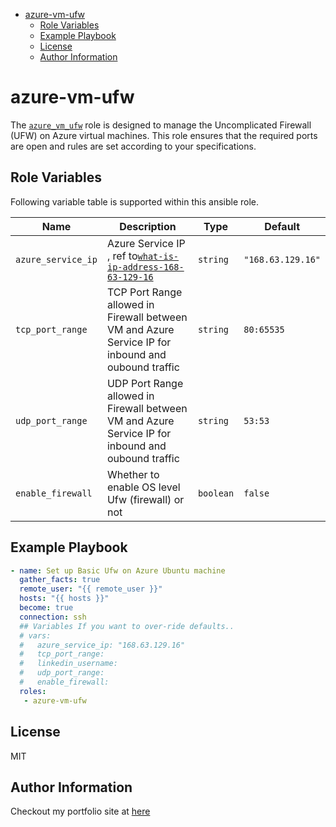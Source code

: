 - [azure-vm-ufw](#azure-vm-ufw)
  - [Role Variables](#role-variables)
  - [Example Playbook](#example-playbook)
  - [License](#license)
  - [Author Information](#author-information)

azure-vm-ufw
============

The [`azure_vm_ufw`](./roles/azure_vm_ufw/) role is designed to manage the Uncomplicated Firewall (UFW) on Azure virtual machines. This role ensures that the required ports are open and rules are set according to your specifications.

Role Variables
--------------

Following variable table is supported within this ansible role.

| Name               | Description                                                                                                                                               | Type      | Default           |
|--------------------|-----------------------------------------------------------------------------------------------------------------------------------------------------------|-----------|-------------------|
| `azure_service_ip` | Azure Service IP , ref to[`what-is-ip-address-168-63-129-16`](`https://learn.microsoft.com/en-us/azure/virtual-network/what-is-ip-address-168-63-129-16`) | `string`  | `"168.63.129.16"` |
| `tcp_port_range`   | TCP Port Range allowed in Firewall between VM and Azure Service IP for inbound and oubound traffic                                                        | `string`  | `80:65535`        |
| `udp_port_range`   | UDP Port Range allowed in Firewall between VM and Azure Service IP for inbound and oubound traffic                                                        | `string`  | `53:53`           |
| `enable_firewall`  | Whether to enable OS level Ufw (firewall) or not                                                                                                          | `boolean` | `false`           |



Example Playbook
----------------

```yaml
- name: Set up Basic Ufw on Azure Ubuntu machine
  gather_facts: true
  remote_user: "{{ remote_user }}"
  hosts: "{{ hosts }}"
  become: true
  connection: ssh
  ## Variables If you want to over-ride defaults..
  # vars:
  #   azure_service_ip: "168.63.129.16"
  #   tcp_port_range:
  #   linkedin_username:
  #   udp_port_range:
  #   enable_firewall:
  roles:
   - azure-vm-ufw
```

License
-------

MIT

Author Information
------------------

Checkout my portfolio site at [here](https://ishan.learndevops.in/)